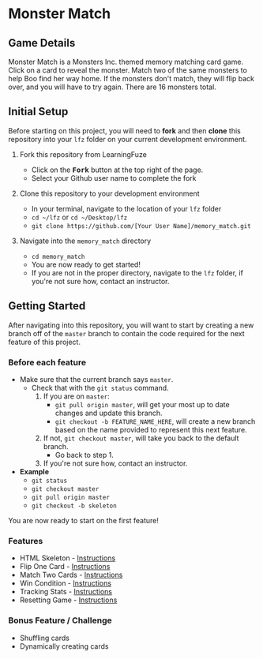 # Monster Match

## Game Details

Monster Match is a Monsters Inc. themed memory matching card game. Click on a card to reveal the monster. Match two of the same monsters to help Boo find her way home. If the monsters don't match, they will flip back over, and you will have to try again. There are 16 monsters total.

## Initial Setup

Before starting on this project, you will need to **fork** and then **clone** this repository into your `lfz` folder on your current development environment.

1. Fork this repository from LearningFuze
    - Click on the <kbd>**Fork**</kbd> button at the top right of the page.
    - Select your Github user name to complete the fork

2. Clone this repository to your development environment
    - In your terminal, navigate to the location of your `lfz` folder
    - `cd ~/lfz` or `cd ~/Desktop/lfz`
    - `git clone https://github.com/[Your User Name]/memory_match.git`

3. Navigate into the `memory_match` directory
    - `cd memory_match`
    - You are now ready to get started!
    - If you are not in the proper directory, navigate to the `lfz` folder, if you're not sure how, contact an instructor.

## Getting Started

After navigating into this repository, you will want to start by creating a new branch off of the `master` branch to contain the code required for the next feature of this project.

### Before each feature

- Make sure that the current branch says `master`.
  - Check that with the `git status` command.
    1. If you are on `master`:
       - `git pull origin master`, will get your most up to date changes and update this branch.
       - `git checkout -b FEATURE_NAME_HERE`, will create a new branch based on the name provided to represent this next feature.
    2. If not, `git checkout master`, will take you back to the default branch.
       - Go back to step 1.
    3. If you're not sure how, contact an instructor.
- **Example**
  - `git status`
  - `git checkout master`
  - `git pull origin master`
  - `git checkout -b skeleton`

You are now ready to start on the first feature!

### Features
- HTML Skeleton - [Instructions](guides/features/skeleton.md)
- Flip One Card - [Instructions](guides/features/flip-one-card.md)
- Match Two Cards - [Instructions](guides/features/match-two-cards.md)
- Win Condition - [Instructions](guides/features/win-condition.md)
- Tracking Stats - [Instructions](guides/features/tracking-stats.md)
- Resetting Game - [Instructions](guides/features/resetting-game.md)

### Bonus Feature / Challenge
- Shuffling cards
- Dynamically creating cards
